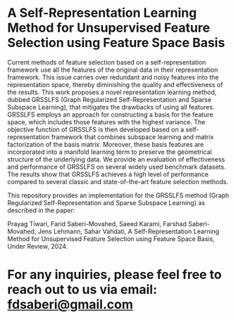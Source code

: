 # A Self-Representation Learning Method for Unsupervised Feature Selection using Feature Space Basis

Current methods of feature selection based on a self-representation framework use all the features of the original data in their representation framework. This issue carries over redundant and noisy features into the representation space, thereby diminishing the quality and effectiveness of the results. This work proposes a novel representation learning method, dubbed GRSSLFS (Graph Regularized Self-Representation and Sparse Subspace Learning), that mitigates the drawbacks of using all features. GRSSLFS employs an approach for constructing a basis for the feature space, which includes those features with the highest variance. The objective function of GRSSLFS is then developed based on a self-representation framework that combines subspace learning and matrix factorization of the basis matrix. Moreover, these basis features are incorporated into a manifold learning term to preserve the geometrical structure of the underlying data. We provide an evaluation of effectiveness and performance of GRSSLFS on several widely used benchmark datasets. The results show that GRSSLFS achieves a high level of performance compared to several classic and state-of-the-art  feature selection methods.

This repository provides an implementation for the GRSSLFS method (Graph Regularized Self-Representation and Sparse Subspace Learning) as described in the paper:

Prayag Tiwari, Farid Saberi-Movahed, Saeed Karami, Farshad Saberi-Movahed, Jens Lehmann, Sahar Vahdati, A Self-Representation Learning Method for Unsupervised Feature Selection using Feature Space Basis, Under Review, 2024.

# For any inquiries, please feel free to reach out to us via email: fdsaberi@gmail.com
